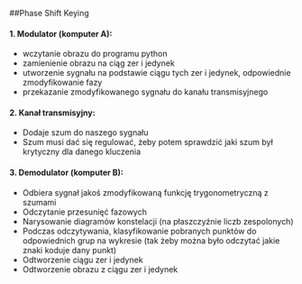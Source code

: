 ##Phase Shift Keying

#### 1. Modulator (komputer A):
* wczytanie obrazu do programu python
* zamienienie obrazu na ciąg zer i jedynek
* utworzenie sygnału na podstawie ciągu tych zer i jedynek, odpowiednie zmodyfikowanie fazy
* przekazanie zmodyfikowanego sygnału do kanału transmisyjnego

#### 2. Kanał transmisyjny:
* Dodaje szum do naszego sygnału
* Szum musi dać się regulować, żeby potem sprawdzić jaki szum był krytyczny dla danego kluczenia

#### 3. Demodulator (komputer B):
* Odbiera sygnał jakoś zmodyfikowaną funkcję trygonometryczną z szumami
* Odczytanie przesunięć fazowych 
* Narysowanie diagramów konstelacji (na płaszczyźnie liczb zespolonych)
* Podczas odczytywania, klasyfikowanie pobranych punktów do odpowiednich grup na wykresie (tak żeby można było odczytać jakie znaki koduje dany punkt)
* Odtworzenie ciągu zer i jedynek
* Odtworzenie obrazu z ciągu zer i jedynek 
